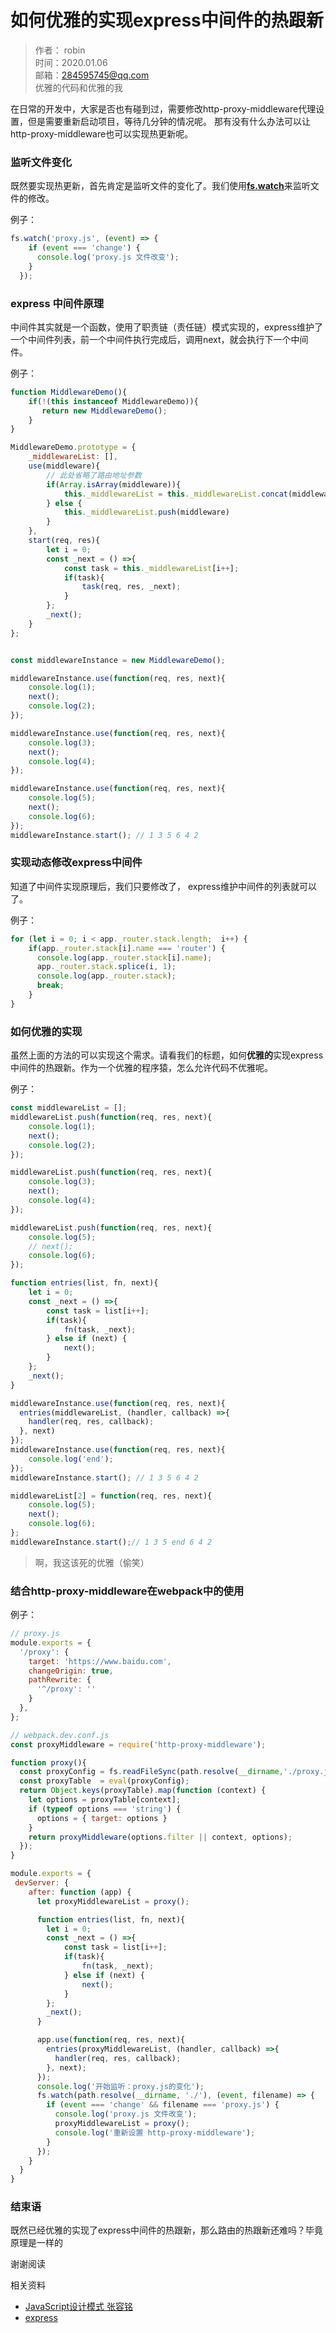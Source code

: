 # 如何优雅的实现express中间件的热跟新
> 作者： robin  
> 时间：2020.01.06  
> 邮箱：284595745@qq.com  
> 优雅的代码和优雅的我

在日常的开发中，大家是否也有碰到过，需要修改http-proxy-middleware代理设置，但是需要重新启动项目，等待几分钟的情况呢。
那有没有什么办法可以让http-proxy-middleware也可以实现热更新呢。

### 监听文件变化
既然要实现热更新，首先肯定是监听文件的变化了。我们使用[**fs.watch**](http://nodejs.cn/api/fs.html#fs_fs_watch_filename_options_listener)来监听文件的修改。

例子：
```js
fs.watch('proxy.js', (event) => {
    if (event === 'change') {
      console.log('proxy.js 文件改变');
    }
  });
```

### express 中间件原理

中间件其实就是一个函数，使用了职责链（责任链）模式实现的，express维护了一个中间件列表，前一个中间件执行完成后，调用next，就会执行下一个中间件。


例子：
```js
function MiddlewareDemo(){
	if(!(this instanceof MiddlewareDemo)){
	   return new MiddlewareDemo();
	}
}

MiddlewareDemo.prototype = {
	_middlewareList: [],
	use(middleware){
		// 此处省略了路由地址参数
		if(Array.isArray(middleware)){
			this._middlewareList = this._middlewareList.concat(middleware)
		} else {
			this._middlewareList.push(middleware)
		}
	},
	start(req, res){
		let i = 0;
		const _next = () =>{
			const task = this._middlewareList[i++];
			if(task){
				task(req, res, _next);
			}
		};
		_next();
	}
};


const middlewareInstance = new MiddlewareDemo();

middlewareInstance.use(function(req, res, next){
	console.log(1);
	next();
	console.log(2);
});

middlewareInstance.use(function(req, res, next){
	console.log(3);
	next();
	console.log(4);
});

middlewareInstance.use(function(req, res, next){
	console.log(5);
	next();
	console.log(6);
});
middlewareInstance.start(); // 1 3 5 6 4 2
```

### 实现动态修改express中间件

知道了中间件实现原理后，我们只要修改了， express维护中间件的列表就可以了。

例子：
```js
for (let i = 0; i < app._router.stack.length;  i++) {
    if(app._router.stack[i].name === 'router') {
      console.log(app._router.stack[i].name);     
      app._router.stack.splice(i, 1);
      console.log(app._router.stack);          
      break;   
    }
}
```

### 如何优雅的实现

虽然上面的方法的可以实现这个需求。请看我们的标题，如何**优雅的**实现express中间件的热跟新。作为一个优雅的程序猿，怎么允许代码不优雅呢。  

例子：
```js
const middlewareList = [];
middlewareList.push(function(req, res, next){
	console.log(1);
	next();
	console.log(2);
});

middlewareList.push(function(req, res, next){
	console.log(3);
	next();
	console.log(4);
});

middlewareList.push(function(req, res, next){
	console.log(5);
	// next();
	console.log(6);
});

function entries(list, fn, next){
	let i = 0;
	const _next = () =>{
		const task = list[i++];
		if(task){
			fn(task, _next);
		} else if (next) {
            next();
        }
	};
	_next();
}

middlewareInstance.use(function(req, res, next){
  entries(middlewareList, (handler, callback) =>{
    handler(req, res, callback);
  }, next)
});
middlewareInstance.use(function(req, res, next){
	console.log('end');
});
middlewareInstance.start(); // 1 3 5 6 4 2

middlewareList[2] = function(req, res, next){
	console.log(5);
	next();
	console.log(6);
};
middlewareInstance.start();// 1 3 5 end 6 4 2

```
> 啊，我这该死的优雅（偷笑）

### 结合http-proxy-middleware在webpack中的使用

例子：

```js
// proxy.js
module.exports = {
  '/proxy': {
    target: 'https://www.baidu.com',
    changeOrigin: true,
    pathRewrite: {
      '^/proxy': ''
    }
  },
};
```

```js
// webpack.dev.conf.js
const proxyMiddleware = require('http-proxy-middleware');

function proxy(){
  const proxyConfig = fs.readFileSync(path.resolve(__dirname,'./proxy.js'), 'utf-8');
  const proxyTable  = eval(proxyConfig);
  return Object.keys(proxyTable).map(function (context) {
    let options = proxyTable[context];
    if (typeof options === 'string') {
      options = { target: options }
    }
    return proxyMiddleware(options.filter || context, options);
  });
}

module.exports = {
 devServer: {
    after: function (app) {
      let proxyMiddlewareList = proxy();

      function entries(list, fn, next){
      	let i = 0;
      	const _next = () =>{
      		const task = list[i++];
      		if(task){
      			fn(task, _next);
      		} else if (next) {
                next();
            }
      	};
      	_next();
      }

      app.use(function(req, res, next){
        entries(proxyMiddlewareList, (handler, callback) =>{
          handler(req, res, callback);
        }, next);
      });
      console.log('开始监听：proxy.js的变化');
      fs.watch(path.resolve(__dirname, './'), (event, filename) => {
        if (event === 'change' && filename === 'proxy.js') {
          console.log('proxy.js 文件改变');
          proxyMiddlewareList = proxy();
          console.log('重新设置 http-proxy-middleware');
        }
      });
    }
  }
}
```

### 结束语
既然已经优雅的实现了express中间件的热跟新，那么路由的热跟新还难吗？毕竟原理是一样的

谢谢阅读

相关资料
* [JavaScript设计模式 张容铭](http://product.dangdang.com/23753847.html)
* [express](https://github.com/expressjs/express)
